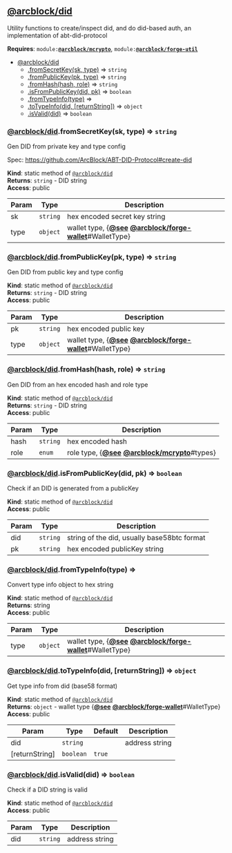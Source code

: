 <a name="module_@arcblock/did"></a>


## [**@arcblock/did**](https://github.com/arcblock/did)

Utility functions to create/inspect did, and do did-based auth, an implementation of abt-did-protocol

**Requires**: <code>module:[**@arcblock/mcrypto**](https://github.com/arcblock/mcrypto)</code>, <code>module:[**@arcblock/forge-util**](https://github.com/arcblock/forge-util)</code>  

* [@arcblock/did](#module_@arcblock/did)
  * [.fromSecretKey(sk, type)](#module_@arcblock/did.fromSecretKey) ⇒ <code>string</code>
  * [.fromPublicKey(pk, type)](#module_@arcblock/did.fromPublicKey) ⇒ <code>string</code>
  * [.fromHash(hash, role)](#module_@arcblock/did.fromHash) ⇒ <code>string</code>
  * [.isFromPublicKey(did, pk)](#module_@arcblock/did.isFromPublicKey) ⇒ <code>boolean</code>
  * [.fromTypeInfo(type)](#module_@arcblock/did.fromTypeInfo) ⇒
  * [.toTypeInfo(did, \[returnString\])](#module_@arcblock/did.toTypeInfo) ⇒ <code>object</code>
  * [.isValid(did)](#module_@arcblock/did.isValid) ⇒ <code>boolean</code>

<a name="module_@arcblock/did.fromSecretKey"></a>

### [**@arcblock/did**](https://github.com/arcblock/did).fromSecretKey(sk, type) ⇒ <code>string</code>

Gen DID from private key and type config

Spec: <https://github.com/ArcBlock/ABT-DID-Protocol#create-did>

**Kind**: static method of [<code>@arcblock/did</code>](#module_@arcblock/did)  
**Returns**: <code>string</code> - DID string  
**Access**: public  

| Param | Type                | Description                                                                                                                         |
| ----- | ------------------- | ----------------------------------------------------------------------------------------------------------------------------------- |
| sk    | <code>string</code> | hex encoded secret key string                                                                                                       |
| type  | <code>object</code> | wallet type, {[**@see**](https://github.com/see) [**@arcblock/forge-wallet**](https://github.com/arcblock/forge-wallet)#WalletType} |

<a name="module_@arcblock/did.fromPublicKey"></a>

### [**@arcblock/did**](https://github.com/arcblock/did).fromPublicKey(pk, type) ⇒ <code>string</code>

Gen DID from public key and type config

**Kind**: static method of [<code>@arcblock/did</code>](#module_@arcblock/did)  
**Returns**: <code>string</code> - DID string  
**Access**: public  

| Param | Type                | Description                                                                                                                         |
| ----- | ------------------- | ----------------------------------------------------------------------------------------------------------------------------------- |
| pk    | <code>string</code> | hex encoded public key                                                                                                              |
| type  | <code>object</code> | wallet type, {[**@see**](https://github.com/see) [**@arcblock/forge-wallet**](https://github.com/arcblock/forge-wallet)#WalletType} |

<a name="module_@arcblock/did.fromHash"></a>

### [**@arcblock/did**](https://github.com/arcblock/did).fromHash(hash, role) ⇒ <code>string</code>

Gen DID from an hex encoded hash and role type

**Kind**: static method of [<code>@arcblock/did</code>](#module_@arcblock/did)  
**Returns**: <code>string</code> - DID string  
**Access**: public  

| Param | Type                | Description                                                                                                        |
| ----- | ------------------- | ------------------------------------------------------------------------------------------------------------------ |
| hash  | <code>string</code> | hex encoded hash                                                                                                   |
| role  | <code>enum</code>   | role type, {[**@see**](https://github.com/see) [**@arcblock/mcrypto**](https://github.com/arcblock/mcrypto)#types} |

<a name="module_@arcblock/did.isFromPublicKey"></a>

### [**@arcblock/did**](https://github.com/arcblock/did).isFromPublicKey(did, pk) ⇒ <code>boolean</code>

Check if an DID is generated from a publicKey

**Kind**: static method of [<code>@arcblock/did</code>](#module_@arcblock/did)  
**Access**: public  

| Param | Type                | Description                                 |
| ----- | ------------------- | ------------------------------------------- |
| did   | <code>string</code> | string of the did, usually base58btc format |
| pk    | <code>string</code> | hex encoded publicKey string                |

<a name="module_@arcblock/did.fromTypeInfo"></a>

### [**@arcblock/did**](https://github.com/arcblock/did).fromTypeInfo(type) ⇒

Convert type info object to hex string

**Kind**: static method of [<code>@arcblock/did</code>](#module_@arcblock/did)  
**Returns**: string  
**Access**: public  

| Param | Type                | Description                                                                                                                         |
| ----- | ------------------- | ----------------------------------------------------------------------------------------------------------------------------------- |
| type  | <code>object</code> | wallet type, {[**@see**](https://github.com/see) [**@arcblock/forge-wallet**](https://github.com/arcblock/forge-wallet)#WalletType} |

<a name="module_@arcblock/did.toTypeInfo"></a>

### [**@arcblock/did**](https://github.com/arcblock/did).toTypeInfo(did, [returnString]) ⇒ <code>object</code>

Get type info from did (base58 format)

**Kind**: static method of [<code>@arcblock/did</code>](#module_@arcblock/did)  
**Returns**: <code>object</code> - wallet type {[**@see**](https://github.com/see) [**@arcblock/forge-wallet**](https://github.com/arcblock/forge-wallet)#WalletType}  
**Access**: public  

| Param          | Type                 | Default           | Description    |
| -------------- | -------------------- | ----------------- | -------------- |
| did            | <code>string</code>  |                   | address string |
| [returnString] | <code>boolean</code> | <code>true</code> |                |

<a name="module_@arcblock/did.isValid"></a>

### [**@arcblock/did**](https://github.com/arcblock/did).isValid(did) ⇒ <code>boolean</code>

Check if a DID string is valid

**Kind**: static method of [<code>@arcblock/did</code>](#module_@arcblock/did)  
**Access**: public  

| Param | Type                | Description    |
| ----- | ------------------- | -------------- |
| did   | <code>string</code> | address string |
